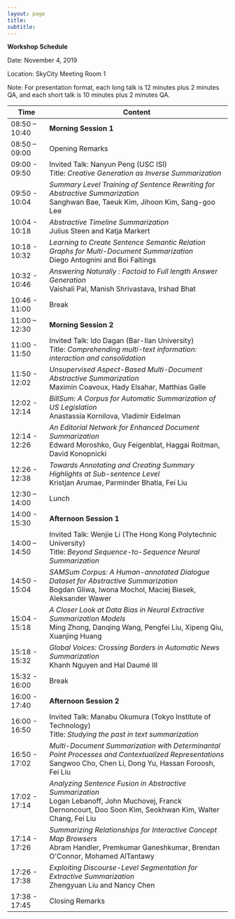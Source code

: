 ```yaml
---
layout: page
title: 
subtitle: 
---
```


**Workshop Schedule** 

Date: November 4, 2019

Location: SkyCity Meeting Room 1

Note: For presentation format, each long talk is 12 minutes plus 2 minutes QA, and each short talk is 10 minutes plus 2 minutes QA.

 Time   | Content 
 -------- | ---------- 
08:50 – 10:40	| **Morning Session 1**
08:50 – 09:00	| Opening Remarks
09:00 - 09:50 | Invited Talk: Nanyun Peng (USC ISI) <br> Title: *Creative Generation as Inverse Summarization*
09:50 - 10:04	| *Summary Level Training of Sentence Rewriting for Abstractive Summarization* <br> Sanghwan Bae, Taeuk Kim, Jihoon Kim, Sang-goo Lee
10:04 - 10:18	| *Abstractive Timeline Summarization* <br> Julius Steen and Katja Markert
10:18 - 10:32	| *Learning to Create Sentence Semantic Relation Graphs for Multi-Document Summarization* <br> Diego Antognini and Boi Faltings
10:32 - 10:46	| *Answering Naturally : Factoid to Full length Answer Generation* <br> Vaishali Pal, Manish Shrivastava, Irshad Bhat
10:46 - 11:00	| Break
11:00 – 12:30	| **Morning Session 2**
11:00 - 11:50	| Invited Talk: Ido Dagan (Bar-Ilan University) <br> Title: *Comprehending multi-text information: interaction and consolidation*
11:50 - 12:02	| *Unsupervised Aspect-Based Multi-Document Abstractive Summarization* <br> Maximin Coavoux, Hady Elsahar, Matthias Galle
12:02 - 12:14	| *BillSum: A Corpus for Automatic Summarization of US Legislation* <br> Anastassia Kornilova, Vladimir Eidelman          
12:14 - 12:26	| *An Editorial Network for Enhanced Document Summarization* <br> Edward Moroshko, Guy Feigenblat, Haggai Roitman, David Konopnicki
12:26 - 12:38	| *Towards Annotating and Creating Summary Highlights at Sub-sentence Level* <br> Kristjan Arumae, Parminder Bhatia, Fei Liu          
12:30 – 14:00	| Lunch
14:00 - 15:30 | **Afternoon Session 1**
14:00 – 14:50	| Invited Talk: Wenjie Li (The Hong Kong Polytechnic University) <br> Title: *Beyond Sequence-to-Sequence Neural Summarization*
14:50 - 15:04	| *SAMSum Corpus: A Human-annotated Dialogue Dataset for Abstractive Summarization* <br> Bogdan Gliwa, Iwona Mochol, Maciej Biesek, Aleksander Wawer
15:04 - 15:18	| *A Closer Look at Data Bias in Neural Extractive Summarization Models* <br> Ming Zhong, Danqing Wang, Pengfei Liu, Xipeng Qiu, Xuanjing Huang          
15:18 - 15:32	| *Global Voices: Crossing Borders in Automatic News Summarization* <br> Khanh Nguyen and Hal Daumé III
15:32 - 16:00	| Break
16:00 - 17:40	| **Afternoon Session 2**
16:00 - 16:50	| Invited Talk: Manabu Okumura (Tokyo Institute of Technology) <br> Title: *Studying the past in text summarization*
16:50 - 17:02	| *Multi-Document Summarization with Determinantal Point Processes and Contextualized Representations* <br> Sangwoo Cho, Chen Li, Dong Yu, Hassan Foroosh, Fei Liu
17:02 - 17:14	| *Analyzing Sentence Fusion in Abstractive Summarization* <br> Logan Lebanoff, John Muchovej, Franck Dernoncourt, Doo Soon Kim, Seokhwan Kim, Walter Chang, Fei Liu          
17:14 - 17:26	| *Summarizing Relationships for Interactive Concept Map Browsers* <br> Abram Handler, Premkumar Ganeshkumar, Brendan O'Connor, Mohamed AlTantawy
17:26 - 17:38	| *Exploiting Discourse-Level Segmentation for Extractive Summarization* <br> Zhengyuan Liu and Nancy Chen 
17:38 - 17:45	| Closing Remarks
